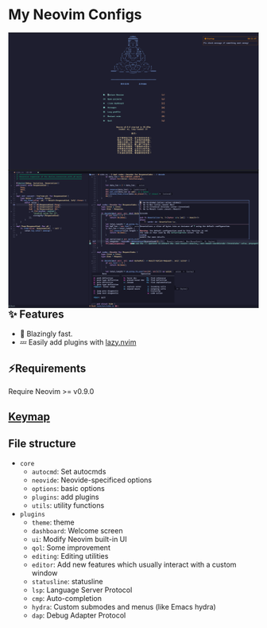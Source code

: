 

# My Neovim Configs

<img align="left" src="./static/dashboard.png" />
<img align="right" src="./static/lsp.png" />

## ✨ Features

- 🚀 Blazingly fast.
- 💤 Easily add plugins with [lazy.nvim](https://github.com/folke/lazy.nvim)

## ⚡️Requirements
Require Neovim >= v0.9.0

## [Keymap](./KEYMAP.md "Plugins")

## File structure
- `core`
    - `autocmd`: Set autocmds
    - `neovide`: Neovide-specificed options
    - `options`: basic options
    - `plugins`: add plugins
    - `utils`: utility functions
- `plugins`
    - `theme`: theme
    - `dashboard`: Welcome screen
    - `ui`: Modify Neovim built-in UI
    - `qol`: Some improvement
    - `editing`: Editing utilities
    - `editor`: Add new features which usually interact with a custom window
    - `statusline`: statusline
    - `lsp`: Language Server Protocol
    - `cmp`: Auto-completion
    - `hydra`: Custom submodes and menus (like Emacs hydra)
    - `dap`: Debug Adapter Protocol
